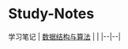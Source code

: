# Study-Notes
学习笔记
| [数据结构与算法](https://blog.csdn.net/weixin_48033173/category_10719775.html?spm=1001.2014.3001.5482) |  |
|--|--|
